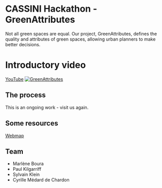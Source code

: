 # CASSINI Hackathon - GreenAttributes

Not all green spaces are equal. Our project, GreenAttributes, defines the quality and attributes of green spaces, allowing urban planners to make better decisions.

# Introductory video
[YouTube](https://youtu.be/IZqi-YX6IoU)
[![GreenAttributes](https://img.youtube.com/vi/IZqi-YX6IoU/0.jpg)](https://www.youtube.com/watch?v=IZqi-YX6IoU)

## The process

This is an ongoing work - visit us again.

## Some resources

[Webmap](https://serialc.github.io/cassini_hackathon/green_attributes_project/web/)

## Team

- Marlène Boura
- Paul Kilgarriff
- Sylvain Klein
- Cyrille Médard de Chardon
